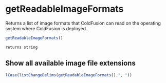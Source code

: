 # getReadableImageFormats

Returns a list of image formats that ColdFusion can read on the operating system where ColdFusion is deployed.

```javascript
getReadableImageFormats()
```

```javascript
returns string
```

## Show all available image file extensions

```javascript
lCase(listChangeDelims(getReadableImageFormats(),", "))
```
